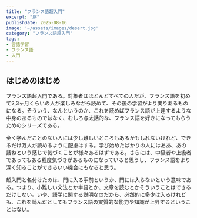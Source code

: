 ```yaml
--- 
title: "フランス語超入門" 
excerpt: "序"
publishDate: 2025-08-16 
image: '~/assets/images/desert.jpg'
category: "フランス語超入門"
tags:
- 言語学習
- フランス語
- 入門
---
```

## はじめのはじめ

フランス語超入門である。対象者はほとんどすべての人だが、フランス語を初めて2,3ヶ月くらいの人が楽しみながら読めて、その後の学習がより実りあるものになる。そういう、なんというのか、これを読めばフランス語が上達するような中身のあるものではなく、むしろ与太話的な、フランス語を好きになってもらうためのシリーズである。

全く学んだことのない人には少し難しいところもあるかもしれないけれど、できるだけ万人が読めるように配慮はする。学び始めたばかりの人にはああ、あの話ねという感じで気づくことが様々あるはずである。さらには、中級者や上級者であってもある程度気づきがあるものになっていると思うし、フランス語をより深く知ることができるいい機会にもなると思う。

超入門と名付けたのは、門に入る手前というか、門には入らないという意味である。つまり、小難しい文法とか単語とか、文章を読むとかそういうことはできるだけしない。いや、語学に関する説明なのだから、必然的に多少は入るけれども、これを読んだとしてもフランス語の実質的な能力や知識が上昇するということはない。

